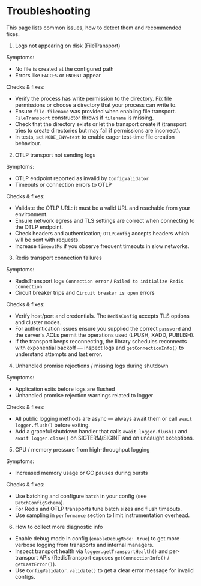 # Troubleshooting

This page lists common issues, how to detect them and recommended fixes.

1. Logs not appearing on disk (FileTransport)

Symptoms:

- No file is created at the configured path
- Errors like `EACCES` or `ENOENT` appear

Checks & fixes:

- Verify the process has write permission to the directory. Fix file permissions or choose a directory that your process can write to.
- Ensure `file.filename` was provided when enabling file transport. `FileTransport` constructor throws if `filename` is missing.
- Check that the directory exists or let the transport create it (transport tries to create directories but may fail if permissions are incorrect).
- In tests, set `NODE_ENV=test` to enable eager test-time file creation behaviour.

2. OTLP transport not sending logs

Symptoms:

- OTLP endpoint reported as invalid by `ConfigValidator`
- Timeouts or connection errors to OTLP

Checks & fixes:

- Validate the OTLP URL: it must be a valid URL and reachable from your environment.
- Ensure network egress and TLS settings are correct when connecting to the OTLP endpoint.
- Check headers and authentication; `OTLPConfig` accepts headers which will be sent with requests.
- Increase `timeoutMs` if you observe frequent timeouts in slow networks.

3. Redis transport connection failures

Symptoms:

- RedisTransport logs `Connection error` / `Failed to initialize Redis connection`
- Circuit breaker trips and `Circuit breaker is open` errors

Checks & fixes:

- Verify host/port and credentials. The `RedisConfig` accepts TLS options and cluster nodes.
- For authentication issues ensure you supplied the correct `password` and the server's ACLs permit the operations used (LPUSH, XADD, PUBLISH).
- If the transport keeps reconnecting, the library schedules reconnects with exponential backoff — inspect logs and `getConnectionInfo()` to understand attempts and last error.

4. Unhandled promise rejections / missing logs during shutdown

Symptoms:

- Application exits before logs are flushed
- Unhandled promise rejection warnings related to logger

Checks & fixes:

- All public logging methods are async — always await them or call `await logger.flush()` before exiting.
- Add a graceful shutdown handler that calls `await logger.flush()` and `await logger.close()` on SIGTERM/SIGINT and on uncaught exceptions.

5. CPU / memory pressure from high-throughput logging

Symptoms:

- Increased memory usage or GC pauses during bursts

Checks & fixes:

- Use batching and configure `batch` in your config (see `BatchConfigSchema`).
- For Redis and OTLP transports tune batch sizes and flush timeouts.
- Use sampling in `performance` section to limit instrumentation overhead.

6. How to collect more diagnostic info

- Enable debug mode in config (`enableDebugMode: true`) to get more verbose logging from transports and internal managers.
- Inspect transport health via `logger.getTransportHealth()` and per-transport APIs (RedisTransport exposes `getConnectionInfo()` / `getLastError()`).
- Use `ConfigValidator.validate()` to get a clear error message for invalid configs.

